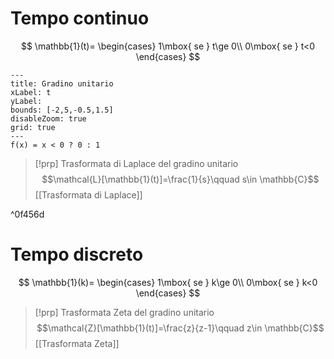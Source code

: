 # Tempo continuo
$$
\mathbb{1}(t)=
\begin{cases}
1\mbox{ se } t\ge 0\\
0\mbox{ se } t<0
\end{cases}
$$

```functionplot
---
title: Gradino unitario
xLabel: t
yLabel: 
bounds: [-2,5,-0.5,1.5]
disableZoom: true
grid: true
---
f(x) = x < 0 ? 0 : 1
```

>[!prp] Trasformata di Laplace del gradino unitario
>$$\mathcal{L}[\mathbb{1}(t)]=\frac{1}{s}\qquad s\in \mathbb{C}$$
>[[Trasformata di Laplace]]

^0f456d


# Tempo discreto
$$
\mathbb{1}(k)=
\begin{cases}
1\mbox{ se } k\ge 0\\
0\mbox{ se } k<0
\end{cases}
$$
>[!prp] Trasformata Zeta del gradino unitario
>$$\mathcal{Z}[\mathbb{1}(t)]=\frac{z}{z-1}\qquad z\in \mathbb{C}$$
>[[Trasformata Zeta]]